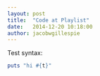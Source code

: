 ```yaml
---
layout: post
title:  "Code at Playlist"
date:   2014-12-20 10:18:00
author: jacobwgillespie
---
```


Test syntax:

```ruby
puts "hi #{t}"
```
